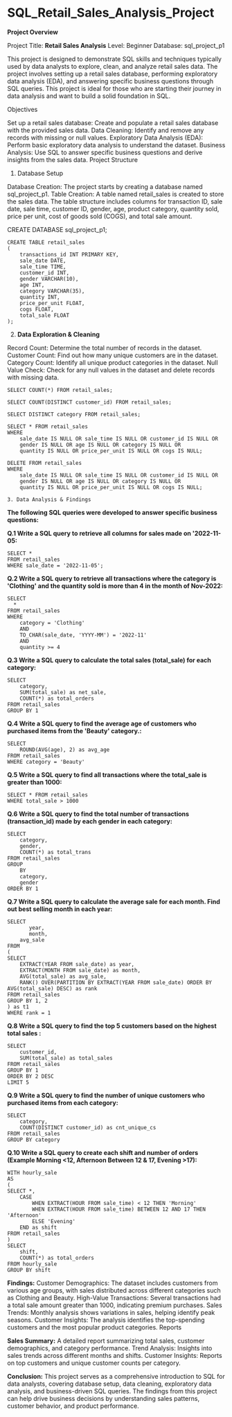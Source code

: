# SQL_Retail_Sales_Analysis_Project

**Project Overview**

Project Title: **Retail Sales Analysis**
Level: Beginner
Database: sql_project_p1

This project is designed to demonstrate SQL skills and techniques typically used by data analysts to explore, clean, and analyze retail sales data. The project involves setting up a retail sales database, performing exploratory data analysis (EDA), and answering specific business questions through SQL queries. This project is ideal for those who are starting their journey in data analysis and want to build a solid foundation in SQL.

Objectives

Set up a retail sales database: Create and populate a retail sales database with the provided sales data.
Data Cleaning: Identify and remove any records with missing or null values.
Exploratory Data Analysis (EDA): Perform basic exploratory data analysis to understand the dataset.
Business Analysis: Use SQL to answer specific business questions and derive insights from the sales data.
Project Structure

1. Database Setup

Database Creation: The project starts by creating a database named sql_project_p1.
Table Creation: A table named retail_sales is created to store the sales data. The table structure includes columns for transaction ID, sale date, sale time, customer ID, gender, age, product category, quantity sold, price per unit, cost of goods sold (COGS), and total sale amount.

CREATE DATABASE sql_project_p1;
```
CREATE TABLE retail_sales
(
    transactions_id INT PRIMARY KEY,
    sale_date DATE,	
    sale_time TIME,
    customer_id INT,	
    gender VARCHAR(10),
    age INT,
    category VARCHAR(35),
    quantity INT,
    price_per_unit FLOAT,	
    cogs FLOAT,
    total_sale FLOAT
);
```
2. **Data Exploration & Cleaning**

Record Count: Determine the total number of records in the dataset.
Customer Count: Find out how many unique customers are in the dataset.
Category Count: Identify all unique product categories in the dataset.
Null Value Check: Check for any null values in the dataset and delete records with missing data.

```
SELECT COUNT(*) FROM retail_sales;
```
```
SELECT COUNT(DISTINCT customer_id) FROM retail_sales;
```
```
SELECT DISTINCT category FROM retail_sales;
```
```
SELECT * FROM retail_sales
WHERE 
    sale_date IS NULL OR sale_time IS NULL OR customer_id IS NULL OR 
    gender IS NULL OR age IS NULL OR category IS NULL OR 
    quantity IS NULL OR price_per_unit IS NULL OR cogs IS NULL;
```
```
DELETE FROM retail_sales
WHERE 
    sale_date IS NULL OR sale_time IS NULL OR customer_id IS NULL OR 
    gender IS NULL OR age IS NULL OR category IS NULL OR 
    quantity IS NULL OR price_per_unit IS NULL OR cogs IS NULL;
```

    3. Data Analysis & Findings

**The following SQL queries were developed to answer specific business questions:**

**Q.1 Write a SQL query to retrieve all columns for sales made on '2022-11-05:**
```
SELECT *
FROM retail_sales
WHERE sale_date = '2022-11-05';
```

**Q.2 Write a SQL query to retrieve all transactions where the category is 'Clothing' and the quantity sold is more than 4 in the month of Nov-2022:**
```
SELECT 
  *
FROM retail_sales
WHERE 
    category = 'Clothing'
    AND 
    TO_CHAR(sale_date, 'YYYY-MM') = '2022-11'
    AND
    quantity >= 4
```

**Q.3 Write a SQL query to calculate the total sales (total_sale) for each category:**
```
SELECT 
    category,
    SUM(total_sale) as net_sale,
    COUNT(*) as total_orders
FROM retail_sales
GROUP BY 1
```

**Q.4 Write a SQL query to find the average age of customers who purchased items from the 'Beauty' category.:**
```
SELECT
    ROUND(AVG(age), 2) as avg_age
FROM retail_sales
WHERE category = 'Beauty'
```

**Q.5 Write a SQL query to find all transactions where the total_sale is greater than 1000:**
```
SELECT * FROM retail_sales
WHERE total_sale > 1000
```

**Q.6 Write a SQL query to find the total number of transactions (transaction_id) made by each gender in each category:**
```
SELECT 
    category,
    gender,
    COUNT(*) as total_trans
FROM retail_sales
GROUP 
    BY 
    category,
    gender
ORDER BY 1
```

**Q.7 Write a SQL query to calculate the average sale for each month. Find out best selling month in each year:**
```
SELECT 
       year,
       month,
    avg_sale
FROM 
(    
SELECT 
    EXTRACT(YEAR FROM sale_date) as year,
    EXTRACT(MONTH FROM sale_date) as month,
    AVG(total_sale) as avg_sale,
    RANK() OVER(PARTITION BY EXTRACT(YEAR FROM sale_date) ORDER BY AVG(total_sale) DESC) as rank
FROM retail_sales
GROUP BY 1, 2
) as t1
WHERE rank = 1
```

**Q.8 Write a SQL query to find the top 5 customers based on the highest total sales :**
```
SELECT 
    customer_id,
    SUM(total_sale) as total_sales
FROM retail_sales
GROUP BY 1
ORDER BY 2 DESC
LIMIT 5
```

**Q.9 Write a SQL query to find the number of unique customers who purchased items from each category:**
```
SELECT 
    category,    
    COUNT(DISTINCT customer_id) as cnt_unique_cs
FROM retail_sales
GROUP BY category
```

**Q.10 Write a SQL query to create each shift and number of orders (Example Morning <12, Afternoon Between 12 & 17, Evening >17):**
```
WITH hourly_sale
AS
(
SELECT *,
    CASE
        WHEN EXTRACT(HOUR FROM sale_time) < 12 THEN 'Morning'
        WHEN EXTRACT(HOUR FROM sale_time) BETWEEN 12 AND 17 THEN 'Afternoon'
        ELSE 'Evening'
    END as shift
FROM retail_sales
)
SELECT 
    shift,
    COUNT(*) as total_orders    
FROM hourly_sale
GROUP BY shift
```

**Findings:**
Customer Demographics: The dataset includes customers from various age groups, with sales distributed across different categories such as Clothing and Beauty.
High-Value Transactions: Several transactions had a total sale amount greater than 1000, indicating premium purchases.
Sales Trends: Monthly analysis shows variations in sales, helping identify peak seasons.
Customer Insights: The analysis identifies the top-spending customers and the most popular product categories.
Reports

**Sales Summary:**
A detailed report summarizing total sales, customer demographics, and category performance.
Trend Analysis: Insights into sales trends across different months and shifts.
Customer Insights: Reports on top customers and unique customer counts per category.

**Conclusion:**
This project serves as a comprehensive introduction to SQL for data analysts, covering database setup, data cleaning, exploratory data analysis, and business-driven SQL queries. The findings from this project can help drive business decisions by understanding sales patterns, customer behavior, and product performance.

























